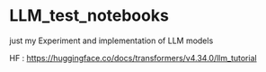 # LLM_test_notebooks
just my Experiment and implementation of LLM models

HF :  https://huggingface.co/docs/transformers/v4.34.0/llm_tutorial
